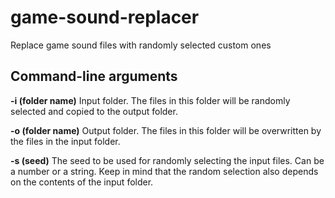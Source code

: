 # game-sound-replacer

Replace game sound files with randomly selected custom ones

## Command-line arguments

**-i (folder name)** Input folder. The files in this folder will be randomly selected and copied to the output folder.

**-o (folder name)** Output folder. The files in this folder will be overwritten by the files in the input folder.

**-s (seed)** The seed to be used for randomly selecting the input files. Can be a number or a string. Keep in mind that the random selection also depends on the contents of the input folder.
